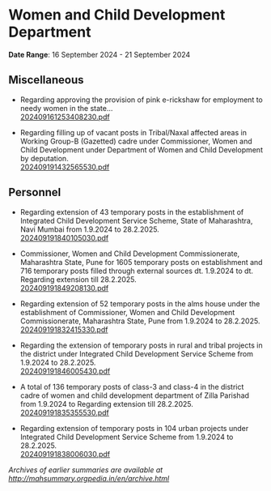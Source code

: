 # Women and Child Development Department

**Date Range**: 16 September 2024 - 21 September 2024


## Miscellaneous
- Regarding approving the provision of pink e-rickshaw for employment to needy women in the state...\
  [202409161253408230.pdf](https://gr.maharashtra.gov.in/Site/Upload/Government%20Resolutions/English/202409161253408230.pdf)

- Regarding filling up of vacant posts in Tribal/Naxal affected areas in Working Group-B (Gazetted) cadre under Commissioner, Women and Child Development under Department of Women and Child Development by deputation.\
  [202409191432565530.pdf](https://gr.maharashtra.gov.in/Site/Upload/Government%20Resolutions/English/202409191432565530.pdf)

## Personnel
- Regarding extension of 43 temporary posts in the establishment of Integrated Child Development Service Scheme, State of Maharashtra, Navi Mumbai from 1.9.2024 to 28.2.2025.\
  [202409191840105030.pdf](https://gr.maharashtra.gov.in/Site/Upload/Government%20Resolutions/English/202409191840105030.pdf)

- Commissioner, Women and Child Development Commissionerate, Maharashtra State, Pune for 1605 temporary posts on establishment and 716 temporary posts filled through external sources dt. 1.9.2024 to dt. Regarding extension till 28.2.2025.\
  [202409191849208130.pdf](https://gr.maharashtra.gov.in/Site/Upload/Government%20Resolutions/English/202409191849208130.pdf)

- Regarding extension of 52 temporary posts in the alms house under the establishment of Commissioner, Women and Child Development Commissionerate, Maharashtra State, Pune from 1.9.2024 to 28.2.2025.\
  [202409191832415330.pdf](https://gr.maharashtra.gov.in/Site/Upload/Government%20Resolutions/English/202409191832415330.pdf)

- Regarding the extension of temporary posts in rural and tribal projects in the district under Integrated Child Development Service Scheme from 1.9.2024 to 28.2.2025.\
  [202409191846005430.pdf](https://gr.maharashtra.gov.in/Site/Upload/Government%20Resolutions/English/202409191846005430.pdf)

- A total of 136 temporary posts of class-3 and class-4 in the district cadre of women and child development department of Zilla Parishad from 1.9.2024 to Regarding extension till 28.2.2025.\
  [202409191835355530.pdf](https://gr.maharashtra.gov.in/Site/Upload/Government%20Resolutions/English/202409191835355530.pdf)

- Regarding extension of temporary posts in 104 urban projects under Integrated Child Development Service Scheme from 1.9.2024 to 28.2.2025.\
  [202409191838006030.pdf](https://gr.maharashtra.gov.in/Site/Upload/Government%20Resolutions/English/202409191838006030.pdf)


*Archives of earlier summaries are available at http://mahsummary.orgpedia.in/en/archive.html*
